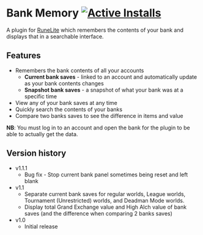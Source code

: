 # Bank Memory [![Active Installs](http://img.shields.io/endpoint?url=https://i.pluginhub.info/shields/installs/plugin/bank-memory)](https://runelite.net/plugin-hub/LazyFaith)

A plugin for [RuneLite](https://github.com/runelite/runelite) which remembers the contents of your bank and displays that in a searchable interface.


## Features
- Remembers the bank contents of all your accounts
    - **Current bank saves** - linked to an account and automatically update as your bank contents changes
    - **Snapshot bank saves** - a snapshot of what your bank was at a specific time
- View any of your bank saves at any time
- Quickly search the contents of your banks
- Compare two banks saves to see the difference in items and value

**NB**: You must log in to an account and open the bank for the plugin to be able to actually get the data.


## Version history

- v1.1.1
  - Bug fix - Stop current bank panel sometimes being reset and left blank
- v1.1
  - Separate current bank saves for regular worlds, League worlds, Tournament (Unrestricted) worlds, and Deadman Mode worlds.
  - Display total Grand Exchange value and High Alch value of bank saves (and the difference when comparing 2 banks saves)
- v1.0
  - Initial release
